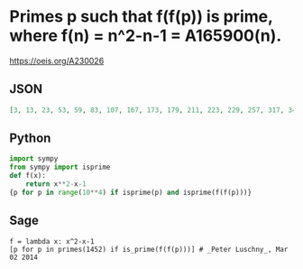 # Primes p such that f\(f\(p\)\) is prime, where f\(n\) \= n^2\-n\-1 \= A165900\(n\)\.
https://oeis.org/A230026
## JSON
```JSON
[3, 13, 23, 53, 59, 83, 107, 167, 173, 179, 211, 223, 229, 257, 317, 349, 367, 431, 443, 487, 503, 509, 541, 571, 613, 617, 673, 677, 683, 751, 823, 1021, 1031, 1093, 1103, 1109, 1123, 1201, 1231, 1289, 1301, 1319, 1361, 1373, 1427, 1451]
```
## Python
```Python
import sympy
from sympy import isprime
def f(x):
    return x**2-x-1
{p for p in range(10**4) if isprime(p) and isprime(f(f(p)))}
```
## Sage
```Sage
f = lambda x: x^2-x-1
[p for p in primes(1452) if is_prime(f(f(p)))] # _Peter Luschny_, Mar 02 2014
```
